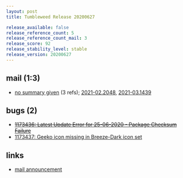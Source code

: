 ```yaml
---
layout: post
title: Tumbleweed Release 20200627

release_available: false
release_reference_count: 5
release_reference_count_mail: 3
release_score: 92
release_stability_level: stable
release_version: 20200627
---
```


## mail (1:3)

- [no summary given](https://github.com/boombatower/tumbleweed-review/issues/10) (3 refs); [2021-02.2048](https://github.com/boombatower/tumbleweed-review/issues/10), [2021-03.1439](https://github.com/boombatower/tumbleweed-review/issues/10)

## bugs (2)

<!--more-->

- ~~[1173436: Latest Update Error for 25-06-2020 - Package Checksum Failure](https://bugzilla.opensuse.org/show_bug.cgi?id=1173436)~~
- [1173437: Geeko icon missing in Breeze-Dark icon set](https://bugzilla.opensuse.org/show_bug.cgi?id=1173437)



## links

- [mail announcement](https://github.com/boombatower/tumbleweed-review/issues/10)
